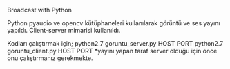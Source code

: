 Broadcast with Python

Python pyaudio ve opencv kütüphaneleri kullanılarak görüntü ve ses yayını yapıldı.
Client-server mimarisi kullanıldı.

Kodları çalıştırmak için;
python2.7 goruntu_server.py HOST PORT
python2.7 goruntu_client.py HOST PORT
*yayını yapan taraf server olduğu için önce onu çalıştırmanız gerekmekte.


